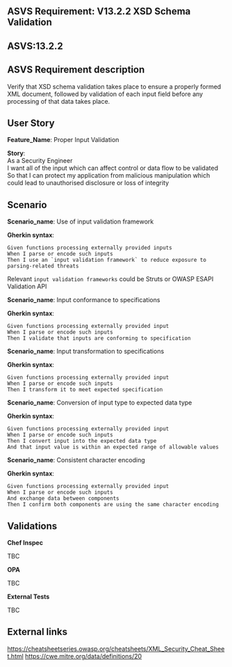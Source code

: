 ## ASVS Requirement: V13.2.2 XSD Schema Validation

## ASVS:13.2.2

## ASVS Requirement description

Verify that XSD schema validation takes place to ensure a properly formed XML document, followed by validation of each input field before any processing of that data takes place.

## User Story

**Feature_Name**: Proper Input Validation

**Story**:\
As a Security Engineer\
I want all of the input which can affect control or data flow to be validated\
So that I can protect my application from malicious manipulation which could lead to unauthorised disclosure or loss of integrity

## Scenario

**Scenario_name**: Use of input validation framework

**Gherkin syntax**:

```gherkin
Given functions processing externally provided inputs
When I parse or encode such inputs
Then I use an `input validation framework` to reduce exposure to parsing-related threats
```

Relevant `input validation frameworks` could be Struts or OWASP ESAPI Validation API

**Scenario_name**: Input conformance to specifications

**Gherkin syntax**:

```gherkin
Given functions processing externally provided input
When I parse or encode such inputs
Then I validate that inputs are conforming to specification
```

**Scenario_name**: Input transformation to specifications

**Gherkin syntax**:

```gherkin
Given functions processing externally provided input
When I parse or encode such inputs
Then I transform it to meet expected specification
```

**Scenario_name**: Conversion of input type to expected data type

**Gherkin syntax**:

```gherkin
Given functions processing externally provided input
When I parse or encode such inputs
Then I convert input into the expected data type
And that input value is within an expected range of allowable values
```

**Scenario_name**: Consistent character encoding

**Gherkin syntax**:

```gherkin
Given functions processing externally provided input
When I parse or encode such inputs
And exchange data between components
Then I confirm both components are using the same character encoding
```

## Validations

**Chef Inspec**

TBC

**OPA**

TBC

**External Tests**

TBC

## External links

<https://cheatsheetseries.owasp.org/cheatsheets/XML_Security_Cheat_Sheet.html>
<https://cwe.mitre.org/data/definitions/20>
